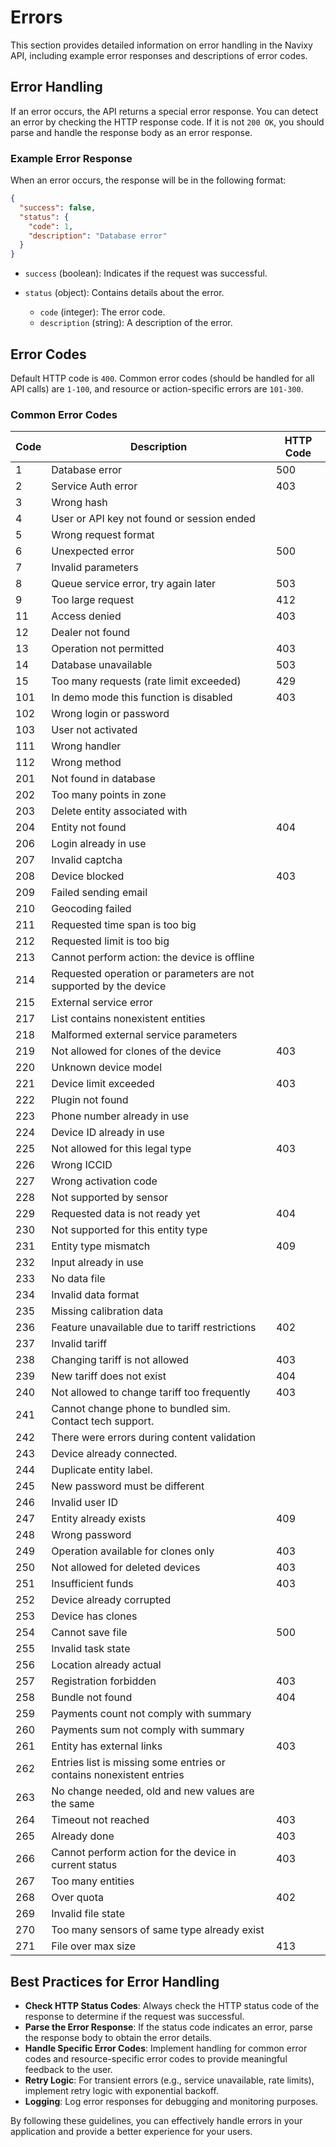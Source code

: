 # Errors

This section provides detailed information on error handling in the Navixy API, including example error responses and descriptions of error codes.

## Error Handling

If an error occurs, the API returns a special error response. You can detect an error by checking the HTTP response code. If it is not `200 OK`, you should parse and handle the response body as an error response.

### Example Error Response

When an error occurs, the response will be in the following format:

```json
{
  "success": false,
  "status": {
    "code": 1,
    "description": "Database error"
  }
}
```

- `success` (boolean): Indicates if the request was successful.
- `status` (object): Contains details about the error.

    * `code` (integer): The error code.
    * `description` (string): A description of the error.

## Error Codes

Default HTTP code is `400`. Common error codes (should be handled for all API calls) are `1-100`, and resource or action-specific errors are `101-300`.

### Common Error Codes

| Code | Description                                                | HTTP Code |
|------|------------------------------------------------------------|-----------|
| 1    | Database error                                             | 500       |
| 2    | Service Auth error                                         | 403       |
| 3    | Wrong hash                                                 |           |
| 4    | User or API key not found or session ended                 |           |
| 5    | Wrong request format                                       |           |
| 6    | Unexpected error                                           | 500       |
| 7    | Invalid parameters                                         |           |
| 8    | Queue service error, try again later                       | 503       |
| 9    | Too large request                                          | 412       |
| 11   | Access denied                                              | 403       |
| 12   | Dealer not found                                           |           |
| 13   | Operation not permitted                                    | 403       |
| 14   | Database unavailable                                       | 503       |
| 15   | Too many requests (rate limit exceeded)                    | 429       |
| 101  | In demo mode this function is disabled                     | 403       |
| 102  | Wrong login or password                                    |           |
| 103  | User not activated                                         |           |
| 111  | Wrong handler                                              |           |
| 112  | Wrong method                                               |           |
| 201  | Not found in database                                      |           |
| 202  | Too many points in zone                                    |           |
| 203  | Delete entity associated with                              |           |
| 204  | Entity not found                                           | 404       |
| 206  | Login already in use                                       |           |
| 207  | Invalid captcha                                            |           |
| 208  | Device blocked                                             | 403       |
| 209  | Failed sending email                                       |           |
| 210  | Geocoding failed                                           |           |
| 211  | Requested time span is too big                             |           |
| 212  | Requested limit is too big                                 |           |
| 213  | Cannot perform action: the device is offline               |           |
| 214  | Requested operation or parameters are not supported by the device |           |
| 215  | External service error                                     |           |
| 217  | List contains nonexistent entities                         |           |
| 218  | Malformed external service parameters                      |           |
| 219  | Not allowed for clones of the device                       | 403       |
| 220  | Unknown device model                                       |           |
| 221  | Device limit exceeded                                      | 403       |
| 222  | Plugin not found                                           |           |
| 223  | Phone number already in use                                |           |
| 224  | Device ID already in use                                   |           |
| 225  | Not allowed for this legal type                            | 403       |
| 226  | Wrong ICCID                                                |           |
| 227  | Wrong activation code                                      |           |
| 228  | Not supported by sensor                                    |           |
| 229  | Requested data is not ready yet                            | 404       |
| 230  | Not supported for this entity type                         |           |
| 231  | Entity type mismatch                                       | 409       |
| 232  | Input already in use                                       |           |
| 233  | No data file                                               |           |
| 234  | Invalid data format                                        |           |
| 235  | Missing calibration data                                   |           |
| 236  | Feature unavailable due to tariff restrictions             | 402       |
| 237  | Invalid tariff                                             |           |
| 238  | Changing tariff is not allowed                             | 403       |
| 239  | New tariff does not exist                                  | 404       |
| 240  | Not allowed to change tariff too frequently                | 403       |
| 241  | Cannot change phone to bundled sim. Contact tech support.  |           |
| 242  | There were errors during content validation                |           |
| 243  | Device already connected.                                  |           |
| 244  | Duplicate entity label.                                    |           |
| 245  | New password must be different                             |           |
| 246  | Invalid user ID                                            |           |
| 247  | Entity already exists                                      | 409       |
| 248  | Wrong password                                             |           |
| 249  | Operation available for clones only                        | 403       |
| 250  | Not allowed for deleted devices                            | 403       |
| 251  | Insufficient funds                                         | 403       |
| 252  | Device already corrupted                                   |           |
| 253  | Device has clones                                          |           |
| 254  | Cannot save file                                           | 500       |
| 255  | Invalid task state                                         |           |
| 256  | Location already actual                                    |           |
| 257  | Registration forbidden                                     | 403       |
| 258  | Bundle not found                                           | 404       |
| 259  | Payments count not comply with summary                     |           |
| 260  | Payments sum not comply with summary                       |           |
| 261  | Entity has external links                                  | 403       |
| 262  | Entries list is missing some entries or contains nonexistent entries |           |
| 263  | No change needed, old and new values are the same          |           |
| 264  | Timeout not reached                                        | 403       |
| 265  | Already done                                               | 403       |
| 266  | Cannot perform action for the device in current status     | 403       |
| 267  | Too many entities                                          |           |
| 268  | Over quota                                                 | 402       |
| 269  | Invalid file state                                         |           |
| 270  | Too many sensors of same type already exist                |           |
| 271  | File over max size                                         | 413       |

## Best Practices for Error Handling

- **Check HTTP Status Codes**: Always check the HTTP status code of the response to determine if the request was successful.
- **Parse the Error Response**: If the status code indicates an error, parse the response body to obtain the error details.
- **Handle Specific Error Codes**: Implement handling for common error codes and resource-specific error codes to provide meaningful feedback to the user.
- **Retry Logic**: For transient errors (e.g., service unavailable, rate limits), implement retry logic with exponential backoff.
- **Logging**: Log error responses for debugging and monitoring purposes.

By following these guidelines, you can effectively handle errors in your application and provide a better experience for your users.